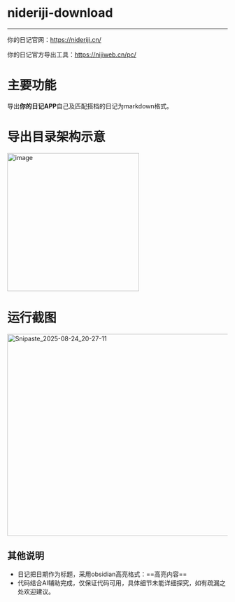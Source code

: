 # nideriji-download
---
你的日记官网：https://nideriji.cn/

你的日记官方导出工具：https://nijiweb.cn/pc/
# 主要功能
导出**你的日记APP**自己及匹配搭档的日记为markdown格式。
# 导出目录架构示意


<img width="301" height="316" alt="image" src="https://github.com/user-attachments/assets/55813be5-5420-404c-abbf-017abf506c78" />


# 运行截图
<img width="767" height="462" alt="Snipaste_2025-08-24_20-27-11" src="https://github.com/user-attachments/assets/bc7e4389-7f9d-41cf-b337-a5e71ee8dff8" />


## 其他说明
- 日记把日期作为标题，采用obsidian高亮格式：==高亮内容==
- 代码结合AI辅助完成，仅保证代码可用，具体细节未能详细探究，如有疏漏之处欢迎建议。
